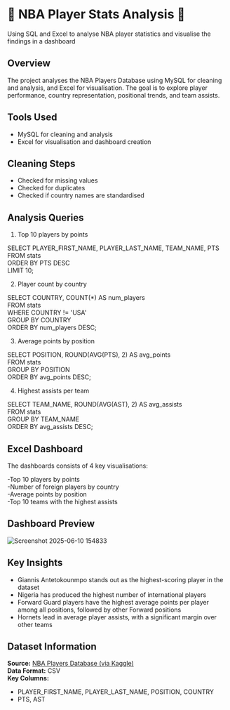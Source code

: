 # 🏀 NBA Player Stats Analysis 🏀
Using SQL and Excel to analyse NBA player statistics and visualise the findings in a dashboard


## Overview
The project analyses the NBA Players Database using MySQL for cleaning and analysis, and Excel for visualisation.
The goal is to explore player performance, country representation, positional trends, and team assists.

## Tools Used
- MySQL for cleaning and analysis
- Excel for visualisation and dashboard creation


## Cleaning Steps
- Checked for missing values
- Checked for duplicates
- Checked if country names are standardised

## Analysis Queries
1. Top 10 players by points

SELECT PLAYER_FIRST_NAME, PLAYER_LAST_NAME, TEAM_NAME, PTS  
FROM stats  
ORDER BY PTS DESC  
LIMIT 10;  

2. Player count by country

SELECT COUNTRY, COUNT(*) AS num_players    
FROM stats  
WHERE COUNTRY != 'USA'  
GROUP BY COUNTRY  
ORDER BY num_players DESC;   

3. Average points by position

SELECT POSITION, ROUND(AVG(PTS), 2) AS avg_points    
FROM stats  
GROUP BY POSITION  
ORDER BY avg_points DESC;  

4. Highest assists per team

SELECT TEAM_NAME, ROUND(AVG(AST), 2) AS avg_assists   
FROM stats  
GROUP BY TEAM_NAME  
ORDER BY avg_assists DESC;  


## Excel Dashboard
The dashboards consists of 4 key visualisations:

-Top 10 players by points  
-Number of foreign players by country  
-Average points by position  
-Top 10 teams with the highest assists  

## Dashboard Preview

![Screenshot 2025-06-10 154833](https://github.com/user-attachments/assets/80c36b4a-d346-4071-a7d7-5db010ce3448)

## Key Insights
- Giannis Antetokounmpo stands out as the highest-scoring player in the dataset
- Nigeria has produced the highest number of international players
- Forward Guard players have the highest average points per player among all positions, followed by other Forward positions
- Hornets lead in average player assists, with a significant margin over other teams

## Dataset Information

**Source:** [NBA Players Database (via Kaggle)](https://www.kaggle.com/datasets/unsdsn/world-happiness/data)  
**Data Format:** CSV  
**Key Columns:**   
- PLAYER_FIRST_NAME, PLAYER_LAST_NAME, POSITION, COUNTRY
- PTS, AST


